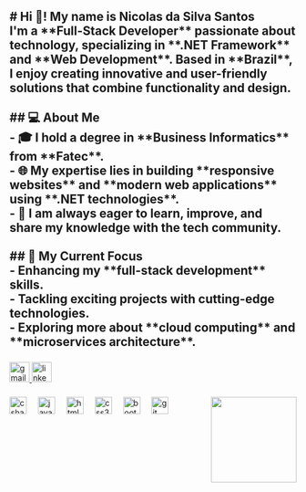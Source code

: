 <h2 align="left"># Hi 👋! My name is Nicolas da Silva Santos  <br>I'm a **Full-Stack Developer** passionate about technology, specializing in **.NET Framework** and **Web Development**. Based in **Brazil**, I enjoy creating innovative and user-friendly solutions that combine functionality and design.  <br><br>## 💻 About Me  <br>- 🎓 I hold a degree in **Business Informatics** from **Fatec**.  <br>- 🌐 My expertise lies in building **responsive websites** and **modern web applications** using **.NET technologies**.  <br>- 🚀 I am always eager to learn, improve, and share my knowledge with the tech community.  <br><br>## 🚧 My Current Focus  <br>- Enhancing my **full-stack development** skills.  <br>- Tackling exciting projects with cutting-edge technologies.  <br>- Exploring more about **cloud computing** and **microservices architecture**.</h2>

###

<div align="left">
  <a href="nicolasdasilvasantos04@gmail.com" target="_blank">
    <img src="https://img.shields.io/static/v1?message=Gmail&logo=gmail&label=&color=D14836&logoColor=white&labelColor=&style=for-the-badge" height="35" alt="gmail logo"  />
  </a>
  <a href="https://www.linkedin.com/in/nicolasdasilvasantos/" target="_blank">
    <img src="https://img.shields.io/static/v1?message=LinkedIn&logo=linkedin&label=&color=0077B5&logoColor=white&labelColor=&style=for-the-badge" height="35" alt="linkedin logo"  />
  </a>
</div>

###

<img align="right" height="150" src="https://media2.giphy.com/media/v1.Y2lkPTc5MGI3NjExazF2c2Fpb2cxbDlldGd4bGthYWZwYmNuYnljN296d2YycmVyZGF2NyZlcD12MV9pbnRlcm5hbF9naWZfYnlfaWQmY3Q9Zw/iKCejlLBqcJcrw3xWG/giphy.gif"  />

###

<div align="left">
  <img src="https://cdn.jsdelivr.net/gh/devicons/devicon/icons/csharp/csharp-original.svg" height="30" alt="csharp logo"  />
  <img width="12" />
  <img src="https://cdn.jsdelivr.net/gh/devicons/devicon/icons/javascript/javascript-original.svg" height="30" alt="javascript logo"  />
  <img width="12" />
  <img src="https://cdn.jsdelivr.net/gh/devicons/devicon/icons/html5/html5-original.svg" height="30" alt="html5 logo"  />
  <img width="12" />
  <img src="https://cdn.jsdelivr.net/gh/devicons/devicon/icons/css3/css3-original.svg" height="30" alt="css3 logo"  />
  <img width="12" />
  <img src="https://cdn.jsdelivr.net/gh/devicons/devicon/icons/bootstrap/bootstrap-original.svg" height="30" alt="bootstrap logo"  />
  <img width="12" />
  <img src="https://cdn.jsdelivr.net/gh/devicons/devicon/icons/git/git-original.svg" height="30" alt="git logo"  />
</div>

###
